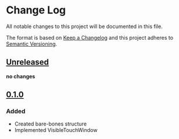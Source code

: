 # Change Log
All notable changes to this project will be documented in this file.

The format is based on [Keep a Changelog](http://keepachangelog.com/) and this project adheres to [Semantic Versioning](http://semver.org/).

## [Unreleased]
**no changes**

## [0.1.0]
### Added
- Created bare-bones structure
- Implemented VisibleTouchWindow

[Unreleased]: https://github.com/bchrobot/VisibleTouchViewSwift/compare/0.1.0...HEAD
[0.1.0]: https://github.com/bchrobot/VisibleTouchViewSwift/compare/0.0.1...0.1.0
